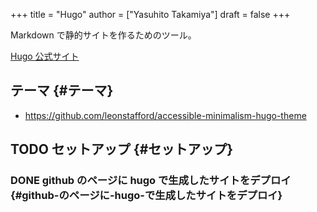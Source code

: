 +++
title = "Hugo"
author = ["Yasuhito Takamiya"]
draft = false
+++

Markdown で静的サイトを作るためのツール。

[Hugo 公式サイト](https://gohugo.io/)


## テーマ {#テーマ}

-   <https://github.com/leonstafford/accessible-minimalism-hugo-theme>


## <span class="org-todo todo TODO">TODO</span> セットアップ {#セットアップ}


### <span class="org-todo done DONE">DONE</span> github のページに hugo で生成したサイトをデプロイ {#github-のページに-hugo-で生成したサイトをデプロイ}
